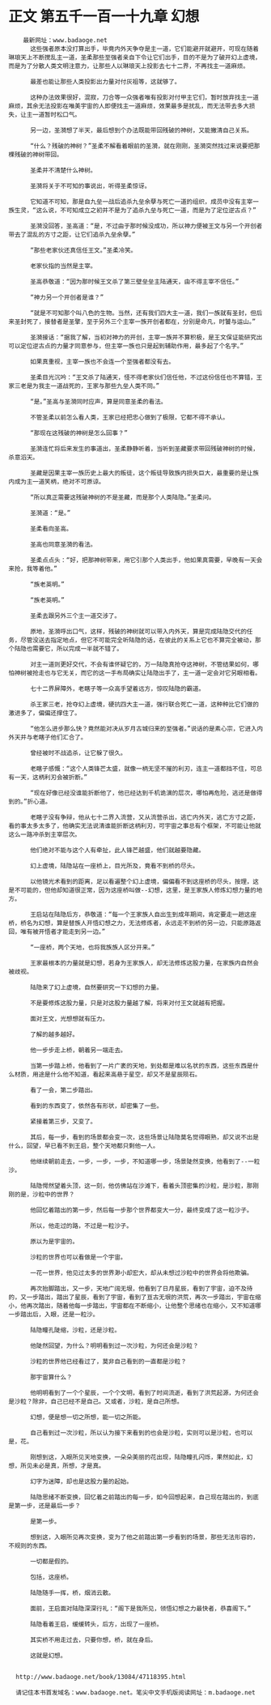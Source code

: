 # 正文 第五千一百一十九章 幻想
        最新网址：www.badaoge.net
          这些强者原本没打算出手，毕竟内外天争夺是主一道，它们能避开就避开，可现在随着琳琅天上不断搅乱主一道，圣柔那些至强者亲自下令让它们出手，目的不是为了破开幻上虚境，而是为了分散人类文明注意力，让那些人以琳琅天上投影去七十二界，不再找主一道麻烦。
      
          最差也能让那些人类投影出力量对付灰祖等，这就够了。
      
          这种办法效果很好，混寂，刀合等一众强者唯有投影对付甲主它们，暂时放弃找主一道麻烦，其余无法投影在唯美宇宙的人即便找主一道麻烦，效果最多是扰乱，而无法带去多大损失，让主一道暂时松口气。
      
          另一边，圣漪想了半天，最后想到个办法既能带回残破的神树，又能撇清自己关系。
      
          “什么？残破的神树？”圣柔不解看着眼前的圣漪，就在刚刚，圣漪突然找过来说要把那棵残破的神树带回。
      
          圣柔并不清楚什么神树。
      
          圣漪将关于不可知的事说出，听得圣柔惊讶。
      
          它知道不可知，那是自九垒一战后追杀九垒余孽与死亡一道的组织，成员中没有主宰一族生灵，“这么说，不可知成立之初并不是为了追杀九垒与死亡一道，而是为了定位逆古点？”
      
          圣漪没回答，圣高道：“是，不过由于那时候没成功，所以神力便被王文与另一个开创者带去了混乱的方寸之距，让它们追杀九垒余孽。”
      
          “那些老家伙还真信任王文。”圣柔冷笑。
      
          老家伙指的当然是主宰。
      
          圣高恭敬道：“因为那时候王文杀了第三壁垒垒主陆通天，由不得主宰不信任。”
      
          “神力另一个开创者是谁？”
      
          “就是不可知那个叫八色的生物。当然，还有我们四大主一道，我们一族就有圣封，但后来圣封死了，接替者是圣擎，至于另外三个主宰一族开创者都在，分别是命凡，时饕与运山。”
      
          圣漪接话：“据我了解，当初对神力的开创，主宰一族并不算积极，是王文保证能研究出可以定位逆古点的力量才同意参与，但主宰一族也只是起到辅助作用，最多起了个名字。”
      
          如果真重视，主宰一族也不会连一个至强者都没有去。
      
          圣柔目光沉吟：“王文杀了陆通天，怪不得老家伙们信任他，不过这份信任也不算错，王家三老是为我主一道战死的，王家与那些九垒人类不同。”
      
          “是。”圣高与圣漪同时应声，算是同意圣柔的看法。
      
          不管圣柔以前怎么看人类，王家已经把忠心做到了极限，它都不得不承认。
      
          “那现在这残破的神树是怎么回事？”
      
          圣漪连忙将后来发生的事道出，圣柔静静听着，当听到圣藏要求带回残破神树的时候，杀意滔天。
      
          圣藏是因果主宰一族历史上最大的叛徒，这个叛徒导致族内损失巨大，最重要的是让族内成为主一道笑柄，绝对不可原谅。
      
          “所以真正需要这残破神树的不是圣藏，而是那个人类陆隐。”圣柔问。
      
          圣漪道：“是。”
      
          圣柔看向圣高。
      
          圣高也同意圣漪的看法。
      
          圣柔点点头：“好，把那神树带来，用它引那个人类出手，他如果真需要，早晚有一天会来抢，我等着他。”
      
          “族老英明。”
      
          “族老英明。”
      
          圣柔去跟另外三个主一道交涉了。
      
          原地，圣漪呼出口气，这样，残破的神树就可以带入内外天，算是完成陆隐交代的任务，尽管没送去指定地点，但它不可能完全听陆隐的话，在彼此的关系上它也不算完全被动，那个陆隐也需要它，所以完成一半就不错了。
      
          对主一道则更好交代，不会有谁怀疑它的，万一陆隐真抢夺这神树，不管结果如何，哪怕神树被抢走也与它无关，而它的这一手布局确实让陆隐出手了，主一道一定会对它另眼相看。
      
          七十二界屏障外，老瞎子等一众高手望着远方，惊叹陆隐的霸道。
      
          杀王家三老，抢夺幻上虚境，硬抗四大主一道，强行联合死亡一道，这种种比它们做的激进多了，偏偏还撑住了。
      
          “他怎么进步那么快？竟然能对决从岁月古城归来的至强者。”说话的是素心宗，它进入内外天并与老瞎子他们汇合了。
      
          曾经被时不战追杀，让它躲了很久。
      
          老瞎子感慨：“这个人类锋芒太盛，就像一柄无坚不摧的利刃，连主一道都挡不住，可总有一天，这柄利刃会被折断。”
      
          “现在好像已经没谁能折断他了，他已经达到千机诡演的层次，哪怕再危险，逃还是做得到的。”折心道。
      
          老瞎子没有争辩，他从七十二界入流营，又从流营杀出，逃亡内外天，逃亡方寸之距，看的事太多太多了，他确实无法说清谁能折断这柄利刃，可宇宙之事总有个框架，不可能让他就这么一路冲杀到主宰层次。
      
          他们绝对不能与这个人有牵扯，此人锋芒越盛，他们就越要隐藏。
      
          幻上虚境，陆隐站在一座桥上，目光所及，竟看不到桥的尽头。
      
          以他镜光术看到的距离，足以看遍整个幻上虚境，偏偏看不到这座桥的尽头，按理，这是不可能的，但他却知道很正常，因为这座桥叫做--幻想，这里，是王家族人修炼幻想力量的地方。
      
          王启站在陆隐后方，恭敬道：“每一个王家族人自出生到成年期间，肯定要走一趟这座桥，桥名为幻想，算是替族人开悟幻想之力，无法修炼者，永远走不到桥的另一边，只能原路返回，唯有被开悟者才能走到另一边。”
      
          “一座桥，两个天地，也将我族族人区分开来。”
      
          王家最根本的力量就是幻想，若身为王家族人，却无法修炼这股力量，在家族内自然会被歧视。
      
          陆隐来了幻上虚境，自然要研究一下幻想的力量。
      
          不是要修炼这股力量，只是对这股力量越了解，将来对付王文就越有把握。
      
          面对王文，光想想就有压力。
      
          了解的越多越好。
      
          他一步步走上桥，朝着另一端走去。
      
          当第一步踏上桥，他看到了一片广袤的天地，到处都是难以名状的东西，这些东西是什么材质，用途是什么他不知道，看起来高悬于星空，却又不是星辰陨石。
      
          看了一会，第二步踏出。
      
          看到的东西变了，依然各有形状，却密集了一些。
      
          紧接着第三步，又变了。
      
          其后，每一步，看到的场景都会变一次，这些场景让陆隐莫名觉得眼熟，却又说不出是什么，回望，早已看不到王启，整个天地都只剩他一人。
      
          他继续朝前走去，一步，一步，一步，不知道哪一步，场景陡然变换，他看到了--一粒沙。
      
          陆隐愕然望着头顶，这一刻，他仿佛站在沙滩下，看着头顶密集的沙粒，是沙粒，那刚刚的是，沙粒中的世界？
      
          他回忆着踏出的第一步，然后每一步那个世界都变大一分，最终变成了这一粒沙子。
      
          所以，他走过的路，不过是一粒沙子。
      
          原以为是宇宙的。
      
          沙粒的世界也可以看做是一个宇宙。
      
          一花一世界，他见过太多的世界渺小却宏大，却从未想过沙粒中的世界会将他欺骗。
      
          再次抬脚踏出，又一步，天地广阔无垠，他看到了日月星辰，看到了宇宙，迫不及待的，又一步踏出，踏出了星辰，看到了宇宙，看到了亘古无垠的洪荒，再次一步踏出，宇宙在缩小，他再次踏出，随着他每一步踏出，宇宙都在不断缩小，让他整个思绪也在缩小，又不知道哪一步踏出后，入眼，还是一粒沙。
      
          陆隐瞳孔陡缩，沙粒，还是沙粒。
      
          他陡然回望，为什么？明明看到过一次沙粒，为何还会是沙粒？
      
          沙粒的世界他已经看过了，莫非自己看到的一直都是沙粒？
      
          那宇宙算什么？
      
          他明明看到了一个个星辰，一个个文明，看到了时间流逝，看到了洪荒起源，为何还会是沙粒？除非，自己已经不是自己。又或者，沙粒，是自己所想。
      
          幻想，便是想一切之所想，能一切之所能。
      
          自己看到过一次沙粒，所以认为接下来看到的也会是沙粒，实则可以是沙粒，也可以是，花。
      
          刚想到这，入眼所见天地变换，一朵朵美丽的花出现，陆隐瞳孔闪烁，果然如此，幻想，所见未必是真，所想，才是真。
      
          幻字为迷障，却也是这股力量的起始。
      
          陆隐思绪不断变换，回忆着之前踏出的每一步，如今回想起来，自己现在踏出的，到底是第一步，还是最后一步？
      
          是第一步。
      
          想到这，入眼所见再次变换，变为了他之前踏出第一步看到的场景，那些无法形容的，不规则的东西。
      
          一切都是假的。
      
          包括，这座桥。
      
          陆隐随手一挥，桥，烟消云散。
      
          面前，王启面对陆隐深深行礼：“阁下是我所见，领悟幻想之力最快者，恭喜阁下。”
      
          陆隐看着王启，缓缓转头，后方，出现了一座桥。
      
          其实桥不用走过去，只要你想，桥，就在身后。
      
          这就是幻想。
      
      
      http://www.badaoge.net/book/13084/47118395.html
      
      请记住本书首发域名：www.badaoge.net。笔尖中文手机版阅读网址：m.badaoge.net